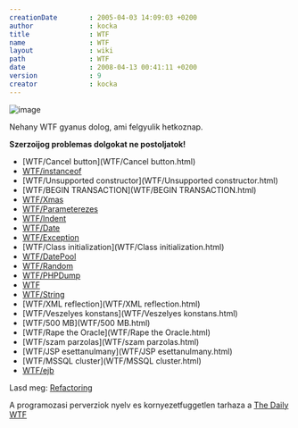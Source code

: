 ```yaml
---
creationDate        : 2005-04-03 14:09:03 +0200 
author              : kocka 
title               : WTF 
name                : WTF 
layout              : wiki 
path                : WTF 
date                : 2008-04-13 00:41:11 +0200 
version             : 9 
creator             : kocka 
---
```

![image](WTF/hirig.gif)

Nehany WTF gyanus dolog, ami felgyulik hetkoznap.

__Szerzoijog problemas dolgokat ne postoljatok!__


-   [WTF/Cancel button](WTF/Cancel button.html)
-   [WTF/instanceof](WTF/instanceof.html)
-   [WTF/Unsupported constructor](WTF/Unsupported constructor.html)
-   [WTF/BEGIN TRANSACTION](WTF/BEGIN TRANSACTION.html)
-   [WTF/Xmas](WTF/Xmas.html)
-   [WTF/Parameterezes](WTF/Parameterezes.html)
-   [WTF/Indent](WTF/Indent.html)
-   [WTF/Date](WTF/Date.html)
-   [WTF/Exception](WTF/Exception.html)
-   [WTF/Class initialization](WTF/Class initialization.html)
-   [WTF/DatePool](WTF/DatePool.html)
-   [WTF/Random](WTF/Random.html)
-   [WTF/PHPDump](WTF/PHPDump.html)
-   [WTF](WTF.html)
-   [WTF/String](WTF/String.html)
-   [WTF/XML reflection](WTF/XML reflection.html)
-   [WTF/Veszelyes konstans](WTF/Veszelyes konstans.html)
-   [WTF/500 MB](WTF/500 MB.html)
-   [WTF/Rape the Oracle](WTF/Rape the Oracle.html)
-   [WTF/szam parzolas](WTF/szam parzolas.html)
-   [WTF/JSP esettanulmany](WTF/JSP esettanulmany.html)
-   [WTF/MSSQL cluster](WTF/MSSQL cluster.html)
-   [WTF/ejb](WTF/ejb.html)



Lasd meg: [Refactoring](Refactoring.html)

A programozasi perverziok nyelv es kornyezetfuggetlen tarhaza a [The Daily WTF](http://thedailywtf.com/)






